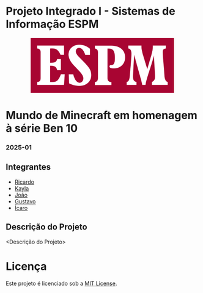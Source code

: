 # Projeto Integrado I - Sistemas de Informação ESPM

<p align="center">
    <a href="https://www.espm.br/cursos-de-graduacao/sistemas-de-informacao/"><img src="https://raw.githubusercontent.com/tech-espm/misc-template/main/logo.png" alt="Sistemas de Informação ESPM" style="width: 375px;"/></a>
</p>

# Mundo de Minecraft em homenagem à série Ben 10

### 2025-01

## Integrantes
- [Ricardo](https://github.com/Quengue)
- [Kayla](https://github.com/JohnnyD3pp)
- [João](https://github.com/JVYazbek)
- [Gustavo](https://github.com/xxx)
- [Ícaro](https://github.com/xxx)

## Descrição do Projeto

<Descrição do Projeto>

# Licença

Este projeto é licenciado sob a [MIT License](https://github.com/tech-espm/inter-1sem-2025-ben10/blob/main/LICENSE).
